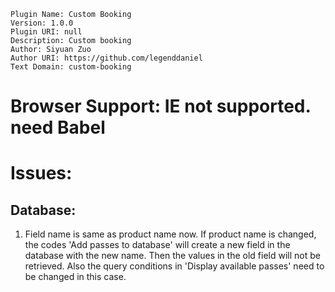     Plugin Name: Custom Booking
    Version: 1.0.0
    Plugin URI: null
    Description: Custom booking
    Author: Siyuan Zuo
    Author URI: https://github.com/legenddaniel
    Text Domain: custom-booking

# Browser Support: IE not supported. need Babel

# Issues:

## Database:

1. Field name is same as product name now. If product name is changed, the codes 'Add passes to database' will create a new field in the database with the new name. Then the values in the old field will not be retrieved. Also the query conditions in 'Display available passes' need to be changed in this case.